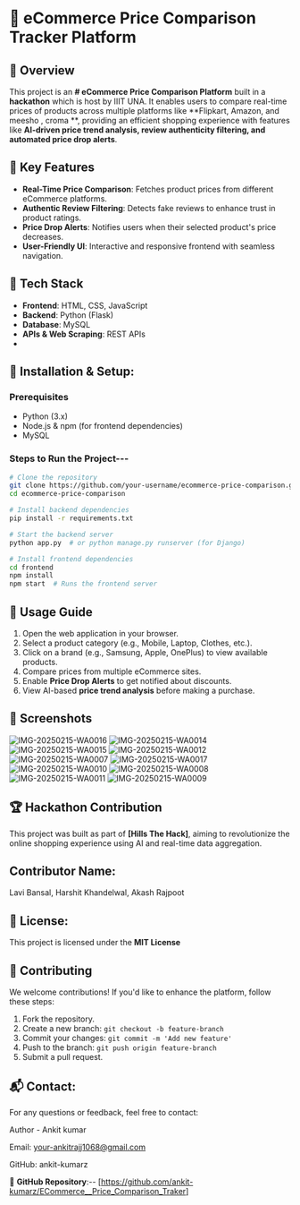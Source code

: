 # 🛒 eCommerce Price Comparison Tracker Platform
 
## 🚀 Overview
This project is an **# eCommerce Price Comparison Platform** built in a **hackathon** which is host by IIIT UNA. It enables users to compare real-time prices of products across multiple platforms like **Flipkart, Amazon, and meesho , croma **, providing an efficient shopping experience with features like **AI-driven price trend analysis, review authenticity filtering, and automated price drop alerts**.

## 🎯 Key Features
- **Real-Time Price Comparison**: Fetches product prices from different eCommerce platforms.
- **Authentic Review Filtering**: Detects fake reviews to enhance trust in product ratings.
- **Price Drop Alerts**: Notifies users when their selected product's price decreases.
- **User-Friendly UI**: Interactive and responsive frontend with seamless navigation.

## 🔧 Tech Stack
- **Frontend**: HTML, CSS, JavaScript
- **Backend**: Python (Flask)
- **Database**: MySQL 
- **APIs & Web Scraping**: REST APIs 
- 

## 📌 Installation & Setup:
### Prerequisites
- Python (3.x)
- Node.js & npm (for frontend dependencies)
- MySQL

### Steps to Run the Project---
```sh
# Clone the repository
git clone https://github.com/your-username/ecommerce-price-comparison.git
cd ecommerce-price-comparison

# Install backend dependencies
pip install -r requirements.txt

# Start the backend server
python app.py  # or python manage.py runserver (for Django)

# Install frontend dependencies
cd frontend
npm install
npm start  # Runs the frontend server
```

## 📌 Usage Guide
1. Open the web application in your browser.
2. Select a product category (e.g., Mobile, Laptop, Clothes, etc.).
3. Click on a brand (e.g., Samsung, Apple, OnePlus) to view available products.
4. Compare prices from multiple eCommerce sites.
5. Enable **Price Drop Alerts** to get notified about discounts.
6. View AI-based **price trend analysis** before making a purchase.

## 📸 Screenshots
![IMG-20250215-WA0016](https://github.com/user-attachments/assets/591568e2-cb6d-48e4-822c-baa105bcfce3)
![IMG-20250215-WA0014](https://github.com/user-attachments/assets/56715010-db6a-4544-83c4-6e5c41a5091f)
![IMG-20250215-WA0015](https://github.com/user-attachments/assets/4e161986-aa41-450b-afcd-8f38beb24ed7)
![IMG-20250215-WA0012](https://github.com/user-attachments/assets/fd4b3139-342f-4e37-be26-b6d9d2fff89f)
![IMG-20250215-WA0007](https://github.com/user-attachments/assets/9a3c48a6-d890-4009-8a6f-125787ec761f)
![IMG-20250215-WA0017](https://github.com/user-attachments/assets/b327fd3d-915a-447c-bdce-6926d4d393b7)
![IMG-20250215-WA0010](https://github.com/user-attachments/assets/78d98ba3-734b-4e85-8d6a-d376d330f385)
![IMG-20250215-WA0008](https://github.com/user-attachments/assets/746092e5-c62a-4d20-b87c-4adf44d48cbb)
![IMG-20250215-WA0011](https://github.com/user-attachments/assets/ff0d5ffa-b440-43a6-b2ec-c723fcd02056)
![IMG-20250215-WA0009](https://github.com/user-attachments/assets/3b2eb3ba-e95a-48b0-a840-182e6f24f59b) 




## 🏆 Hackathon Contribution
This project was built as part of **[Hills The Hack]**, aiming to revolutionize the online shopping experience using AI and real-time data aggregation.
## Contributor Name:
Lavi Bansal, 
Harshit Khandelwal,
Akash Rajpoot


## 📜 License:
This project is licensed under the **MIT License**  

## 🤝 Contributing
We welcome contributions! If you'd like to enhance the platform, follow these steps: 
1. Fork the repository.
2. Create a new branch: `git checkout -b feature-branch`
3. Commit your changes: `git commit -m 'Add new feature'`
4. Push to the branch: `git push origin feature-branch`
5. Submit a pull request.

## 📬 Contact:


For any questions or feedback, feel free to contact:

Author - Ankit kumar

Email: your-ankitrajj1068@gmail.com 

GitHub: ankit-kumarz

📌 **GitHub Repository**:-- [https://github.com/ankit-kumarz/ECommerce__Price_Comparison_Traker]

